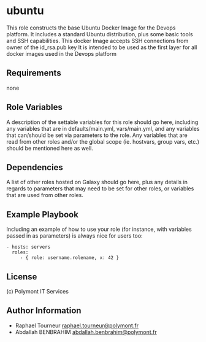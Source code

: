 ubuntu
=========

This role constructs the base Ubuntu Docker Image for the Devops platform. It includes a standard Ubuntu distribution, plus some basic tools and SSH capabilities.
This docker Image accepts SSH connections from owner of the id_rsa.pub key
It is intended to be used as the first layer for all docker images used in the Devops platform

Requirements
------------

none

Role Variables
--------------

A description of the settable variables for this role should go here, including any variables that are in defaults/main.yml, vars/main.yml, and any variables that can/should be set via parameters to the role. Any variables that are read from other roles and/or the global scope (ie. hostvars, group vars, etc.) should be mentioned here as well.

Dependencies
------------

A list of other roles hosted on Galaxy should go here, plus any details in regards to parameters that may need to be set for other roles, or variables that are used from other roles.

Example Playbook
----------------

Including an example of how to use your role (for instance, with variables passed in as parameters) is always nice for users too:

    - hosts: servers
      roles:
         - { role: username.rolename, x: 42 }

License
-------

(c) Polymont IT Services

Author Information
------------------

- Raphael Tourneur <raphael.tourneur@polymont.fr>
- Abdallah BENBRAHIM <abdallah.benbrahim@polymont.fr>
